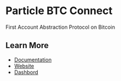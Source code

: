 # Particle BTC Connect

First Account Abstraction Protocol on Bitcoin

## Learn More

- [Documentation](https://docs.particle.network/developers/btc-connect)
- [Website](https://particle.network)
- [Dashbord](https://dashboard.particle.network)
